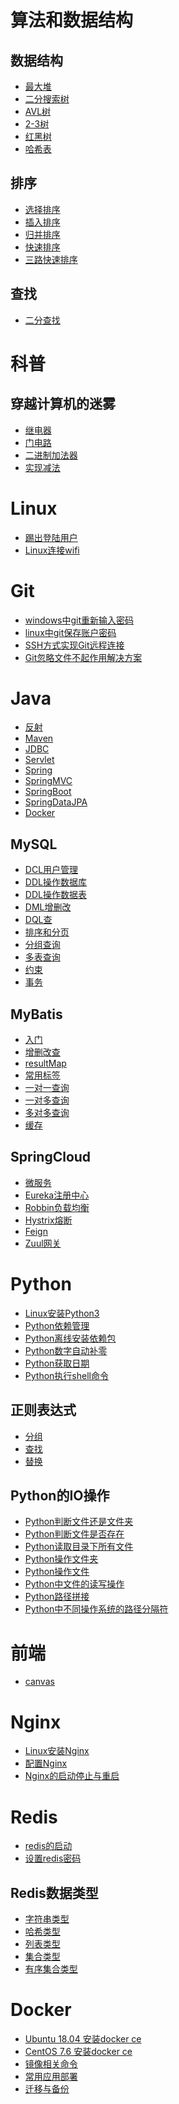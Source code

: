 # 算法和数据结构
## 数据结构
- <a href="算法和数据结构/最大堆.md">最大堆</a>
- <a href="算法和数据结构/二分搜索树.md">二分搜索树</a>
- <a href="算法和数据结构/AVL树.md">AVL树</a>
- <a href="算法和数据结构/二三树.md">2-3树</a>
- <a href="算法和数据结构/红黑树.md">红黑树</a>
- <a href="算法和数据结构/哈希表.md">哈希表</a>
## 排序
- <a href="算法和数据结构/排序/选择排序.md">选择排序</a>
- <a href="算法和数据结构/排序/插入排序.md">插入排序</a>
- <a href="算法和数据结构/排序/归并排序.md">归并排序</a>
- <a href="算法和数据结构/排序/快速排序.md">快速排序</a>
- <a href="算法和数据结构/排序/三路快速排序.md">三路快速排序</a>
## 查找
- <a href="算法和数据结构/查找/二分查找.md">二分查找</a>

# 科普
## 穿越计算机的迷雾
- <a href="科普/穿越计算机的迷雾/01继电器.md">继电器</a>
- <a href="科普/穿越计算机的迷雾/02门电路.md">门电路</a>
- <a href="科普/穿越计算机的迷雾/03二进制加法器.md">二进制加法器</a>
- <a href="科普/穿越计算机的迷雾/04实现减法.md">实现减法</a>

# Linux
- <a href="Linux/踢出登陆用户.md">踢出登陆用户</a>
- <a href="Linux/Linux连接wifi.md">Linux连接wifi</a>

# Git
- <a href="Git/windows中git重新输入密码.md">windows中git重新输入密码</a>
- <a href="Git/linux中git保存账户密码.md">linux中git保存账户密码</a>
- <a href="Git/SSH方式实现Git远程连接.md">SSH方式实现Git远程连接</a>
- <a href="Git/Git忽略文件不起作用解决方案.md">Git忽略文件不起作用解决方案</a>

# Java
- <a href="Java/反射.md">反射</a>
- <a href="Java/Maven.md">Maven</a>
- <a href="Java/JDBC.md">JDBC</a>
- <a href="Java/Servlet.md">Servlet</a>
- <a href="Java/Spring.md">Spring</a>
- <a href="Java/SpringMVC.md">SpringMVC</a>
- <a href="Java/SpringBoot.md">SpringBoot</a>
- <a href="Java/SpringDataJPA.md">SpringDataJPA</a>
- <a href="Java/Docker.md">Docker</a>
## MySQL
- <a href="Java/MySQL/DCL用户管理.md">DCL用户管理</a>
- <a href="Java/MySQL/DDL操作数据库.md">DDL操作数据库</a>
- <a href="Java/MySQL/DDL操作数据表.md">DDL操作数据表</a>
- <a href="Java/MySQL/DML增删改.md">DML增删改</a>
- <a href="Java/MySQL/DQL查.md">DQL查</a>
- <a href="Java/MySQL/排序和分页.md">排序和分页</a>
- <a href="Java/MySQL/分组查询.md">分组查询</a>
- <a href="Java/MySQL/多表查询.md">多表查询</a>
- <a href="Java/MySQL/约束.md">约束</a>
- <a href="Java/MySQL/事务.md">事务</a>
## MyBatis
- <a href="Java/MyBatis/入门.md">入门</a>
- <a href="Java/MyBatis/增删改查.md">增删改查</a>
- <a href="Java/MyBatis/resultMap.md">resultMap</a>
- <a href="Java/MyBatis/常用标签.md">常用标签</a>
- <a href="Java/MyBatis/一对一查询.md">一对一查询</a>
- <a href="Java/MyBatis/一对多查询.md">一对多查询</a>
- <a href="Java/MyBatis/多对多查询.md">多对多查询</a>
- <a href="Java/MyBatis/缓存.md">缓存</a>
## SpringCloud
- <a href="Java/SpringCloud/微服务.md">微服务</a>
- <a href="Java/SpringCloud/Eureka注册中心.md">Eureka注册中心</a>
- <a href="Java/SpringCloud/Robbin负载均衡.md">Robbin负载均衡</a>
- <a href="Java/SpringCloud/Hystrix熔断.md">Hystrix熔断</a>
- <a href="Java/SpringCloud/Feign.md">Feign</a>
- <a href="Java/SpringCloud/Zuul网关.md">Zuul网关</a>

# Python
- <a href="Python/Linux安装Python3.md">Linux安装Python3</a>
- <a href="Python/Python依赖管理.md">Python依赖管理</a>
- <a href="Python/Python离线安装依赖包.md">Python离线安装依赖包</a>
- <a href="Python/Python数字自动补零.md">Python数字自动补零</a>
- <a href="Python/Python获取日期.md">Python获取日期</a>
- <a href="Python/Python执行shell命令.md">Python执行shell命令</a>
## 正则表达式
- <a href="Python/正则表达式/分组.md">分组</a>
- <a href="Python/正则表达式/查找.md">查找</a>
- <a href="Python/正则表达式/替换.md">替换</a>
## Python的IO操作
- <a href="Python/Python的IO操作/Python判断文件还是文件夹.md">Python判断文件还是文件夹</a>
- <a href="Python/Python的IO操作/Python判断文件是否存在.md">Python判断文件是否存在</a>
- <a href="Python/Python的IO操作/Python读取目录下所有文件.md">Python读取目录下所有文件</a>
- <a href="Python/Python的IO操作/Python操作文件夹.md">Python操作文件夹</a>
- <a href="Python/Python的IO操作/Python操作文件.md">Python操作文件</a>
- <a href="Python/Python的IO操作/Python中文件的读写操作.md">Python中文件的读写操作</a>
- <a href="Python/Python的IO操作/Python路径拼接.md">Python路径拼接</a>
- <a href="Python/Python的IO操作/Python中不同操作系统的路径分隔符.md">Python中不同操作系统的路径分隔符</a>



# 前端
- <a href="前端/canvas/index.md">canvas</a>

# Nginx
- <a href="Nginx/Ubuntu安装Nginx.md">Linux安装Nginx</a>
- <a href="Nginx/配置Nginx.md">配置Nginx</a>
- <a href="Nginx/Nginx的启动停止与重启.md">Nginx的启动停止与重启</a>

# Redis
- <a href="Redis/redis的启动.md">redis的启动</a>
- <a href="Redis/设置redis密码.md">设置redis密码</a>
## Redis数据类型
- <a href="Redis/字符串类型.md">字符串类型</a>
- <a href="Redis/哈希类型.md">哈希类型</a>
- <a href="Redis/列表类型.md">列表类型</a>
- <a href="Redis/集合类型.md">集合类型</a>
- <a href="Redis/有序集合类型.md">有序集合类型</a>

# Docker
- <a href="Docker/Ubuntu安装docker.md">Ubuntu 18.04 安装docker ce</a>
- <a href="Docker/CentOS安装docker.md">CentOS 7.6 安装docker ce</a>
- <a href="Docker/镜像相关命令.md">镜像相关命令</a>
- <a href="Docker/常用应用部署.md">常用应用部署</a>
- <a href="Docker/迁移与备份.md">迁移与备份</a>
